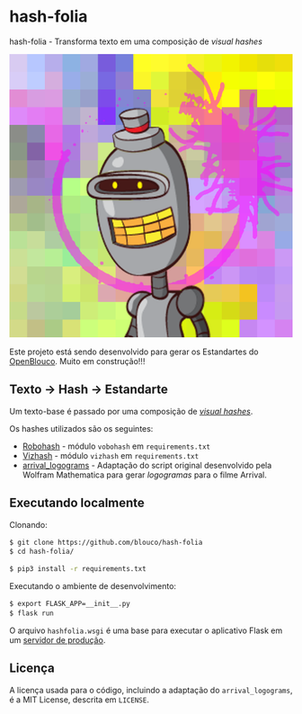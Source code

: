 # hash-folia

hash-folia - Transforma texto em uma composição de *visual hashes*

![Imagem de exemplo para input "blouco"](https://github.com/blouco/hash-folia/raw/main/exemplo-blouco.png)

Este projeto está sendo desenvolvido para gerar os Estandartes do
[OpenBlouco](https:;//openblouco.readthedocs.io). Muito em construção!!!

## Texto -> Hash -> Estandarte

Um texto-base é passado por uma composição de *[visual
hashes](https://github.com/drhus/awesome-identicons)*.

Os hashes utilizados são os seguintes:

- [Robohash](https://robohash.org/) - módulo `vobohash` em `requirements.txt`
- [Vizhash](https://github.com/sebsauvage/VizHash) - módulo `vizhash`
  em `requirements.txt`
- [arrival\_logograms](https://github.com/FlxB2/arrival_logograms) - Adaptação do script original desenvolvido pela Wolfram Mathematica para gerar *logogramas* para o filme Arrival.


## Executando localmente

Clonando:

```bash
$ git clone https://github.com/blouco/hash-folia
$ cd hash-folia/
```

```bash
$ pip3 install -r requirements.txt
```

Executando o ambiente de desenvolvimento:

```bash
$ export FLASK_APP=__init__.py
$ flask run
```

O arquivo `hashfolia.wsgi` é uma base para executar o aplicativo Flask em um
[servidor de produção](https://www.digitalocean.com/community/tutorials/how-to-deploy-a-flask-application-on-an-ubuntu-vps).

## Licença

A licença usada para o código, incluindo a adaptação do `arrival_logograms`, é a MIT License, descrita em `LICENSE`.
